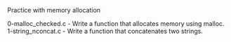 Practice with memory allocation

0-malloc_checked.c - Write a function that allocates memory using malloc.
1-string_nconcat.c - Write a function that concatenates two strings.

